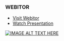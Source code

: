 ### WEBITOR
- [Visit Webitor](https://baranacikgoz.github.io/webitor/)
- [Watch Presentation](https://www.youtube.com/watch?v=LfCKm28LS4c&ab_channel=MustafaArinmis)

[![IMAGE ALT TEXT HERE](http://img.youtube.com/vi/LfCKm28LS4c&ab_channel=MustafaArinmis/0.jpg)](http://www.youtube.com/watch?v=LfCKm28LS4c&ab_channel=MustafaArinmis)


